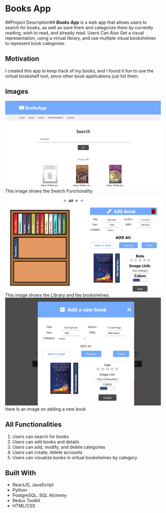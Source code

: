 # Books App

##Project Description##
_**Books App**_ is a web app that allows users to search for books, as well as save them
and categorize them by currently reading, wish to read, and already read.
Users Can Also Get a visual representation, using a virtual library, and use
multiple visual bookshelves to represent book categories.

## Motivation
I created this app to keep track of my books, and I found it fun to use the virtual bookshelf tool, since other book applications just list them.

## Images
![Image showing the Search functionality](https://github.com/gscruz627/booksapp/blob/master/misc/Screenshot%202023-12-17%20155736.png)
This image shows the Search Functionality
![Image showing the Library functionality](https://github.com/gscruz627/booksapp/blob/master/misc/Screenshot%202023-12-17%20162213.png)
This image shows the Library and the bookshelves
![Image showing how to add books](https://raw.githubusercontent.com/gscruz627/booksapp/master/misc/Screenshot%202023-12-17%20155534.png)
Here Is an image on adding a new book

## All Functionalities
1. Users can search for books
2. Users can add books and details
3. Users can add, modify, and delete categories
4. Users can create, delete accounts
5. Users can visualize books in virtual bookshelves by category

## Built With
- ReactJS, JavaScript
- Python
- PostgreSQL, SQL Alchemy
- Redux Toolkit
- HTML/CSS
